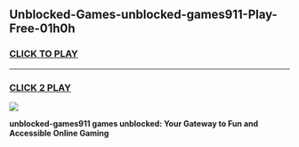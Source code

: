 
## Unblocked-Games-unblocked-games911-Play-Free-01h0h
<h3>
<a href="https://premium76.site?title=unblocked-games911&ref=21A">CLICK TO PLAY</a></h3>
<hr>

<h3>
<a href="https://premium76.site?title=unblocked-games911&ref=21A">CLICK 2 PLAY</a>
  
</h3>

<a href="https://premium76.site?title=unblocked-games911&ref=21A"><img src="https://clearcache.store/games.png"></a>


**unblocked-games911 games unblocked: Your Gateway to Fun and Accessible Online Gaming**
